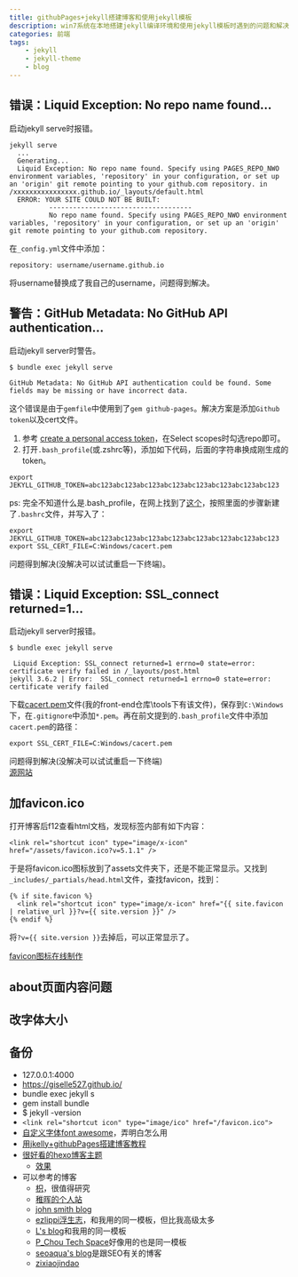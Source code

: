 ```yaml
---
title: githubPages+jekyll搭建博客和使用jekyll模板
description: win7系统在本地搭建jekyll编译环境和使用jekyll模板时遇到的问题和解决方法。
categories: 前端
tags:
    - jekyll
    - jekyll-theme
    - blog
---
```



## 错误：Liquid Exception: No repo name found...

启动jekyll serve时报错。

```
jekyll serve
  ...
  Generating...
  Liquid Exception: No repo name found. Specify using PAGES_REPO_NWO environment variables, 'repository' in your configuration, or set up an 'origin' git remote pointing to your github.com repository. in /xxxxxxxxxxxxxxxx.github.io/_layouts/default.html
  ERROR: YOUR SITE COULD NOT BE BUILT:
          ------------------------------------
          No repo name found. Specify using PAGES_REPO_NWO environment variables, 'repository' in your configuration, or set up an 'origin' git remote pointing to your github.com repository.

```

在`_config.yml`文件中添加：

```
repository: username/username.github.io

```

将username替换成了我自己的username，问题得到解决。


## 警告：GitHub Metadata: No GitHub API authentication...

启动jekyll server时警告。

```
$ bundle exec jekyll serve

GitHub Metadata: No GitHub API authentication could be found. Some fields may be missing or have incorrect data.

```

这个错误是由于`gemfile`中使用到了`gem github-pages`。解决方案是添加`Github token`以及cert文件。

1. 参考 [create a personal access token](https://help.github.com/articles/creating-a-personal-access-token-for-the-command-line/)，在Select scopes时勾选repo即可。
2. 打开`.bash_profile`(或.zshrc等)，添加如下代码，后面的字符串换成刚生成的token。

```
export JEKYLL_GITHUB_TOKEN=abc123abc123abc123abc123abc123abc123abc123abc123

```

ps: 完全不知道什么是.bash_profile，在网上找到了[这个](https://superuser.com/questions/602872/how-do-i-modify-my-git-bash-profile-in-windows)，按照里面的步骤新建了`.bashrc`文件，并写入了：

```
export JEKYLL_GITHUB_TOKEN=abc123abc123abc123abc123abc123abc123abc123abc123 
export SSL_CERT_FILE=C:Windows/cacert.pem

```

问题得到解决(没解决可以试试重启一下终端)。

## 错误：Liquid Exception: SSL_connect returned=1...

启动jekyll server时报错。

```
$ bundle exec jekyll serve

 Liquid Exception: SSL_connect returned=1 errno=0 state=error: certificate verify failed in /_layouts/post.html
jekyll 3.6.2 | Error:  SSL_connect returned=1 errno=0 state=error: certificate verify failed

```

下载[cacert.pem](http://curl.haxx.se/ca/cacert.pem)文件(我的front-end仓库\tools下有该文件)，保存到`C:\Windows`下，在`.gitignore`中添加`*.pem`。再在前文提到的`.bash_profile`文件中添加`cacert.pem`的路径：

```
export SSL_CERT_FILE=C:Windows/cacert.pem

```

问题得到解决(没解决可以试试重启一下终端)   
[源网站](http://ibloodline.com/articles/2018/01/05/update-blog.html)

## 加favicon.ico

打开博客后f12查看html文档，发现<head>标签内部有如下内容：

```
<link rel="shortcut icon" type="image/x-icon" href="/assets/favicon.ico?v=5.1.1" />

```
于是将favicon.ico图标放到了assets文件夹下，还是不能正常显示。又找到`_includes/_partials/head.html`文件，查找favicon，找到：

```
{% if site.favicon %}
  <link rel="shortcut icon" type="image/x-icon" href="{{ site.favicon | relative_url }}?v={{ site.version }}" />
{% endif %}

```
将`?v={{ site.version }}`去掉后，可以正常显示了。
    
[favicon图标在线制作](https://tool.lu/favicon/)



## about页面内容问题

## 改字体大小

## 备份

* 127.0.0.1:4000
* https://giselle527.github.io/
* bundle exec jekyll s
* gem install bundle
* $ jekyll -version
* `<link rel="shortcut icon" type="image/ico" href="/favicon.ico">`
* [自定义字体font awesome](https://fontawesome.com/)，弄明白怎么用
* [用jkelly+githubPages搭建博客教程](http://blog.csdn.net/mouday/article/details/79300135)
* [很好看的hexo博客主题](https://github.com/giselle527/hexo-theme-hollow)
    - [效果](http://www.chen9.info/fragment/)
* 可以参考的博客
    - [枳](http://fiona23.github.io/)，很值得研究
    - [稚晖的个人站](http://pengzhihui.xyz/about/)
    - [john smith blog](https://codeasashu.github.io/hcz-jekyll-blog/)
    - [ezlippi浮生志](https://www.ezlippi.com/)，和我用的同一模板，但比我高级太多
    - [L's blog](http://fanzhenyu.me/)和我用的同一模板
    - [P_Chou Tech Space](http://www.pchou.info/index.html)好像用的也是同一模板
    - [seoaqua's blog](http://seoaqua.com/)是跟SEO有关的博客
    - [zixiaojindao](http://zixiaojindao.github.io/blogging/2012/09/30/jekyll-category-tag-recent-comment/)





